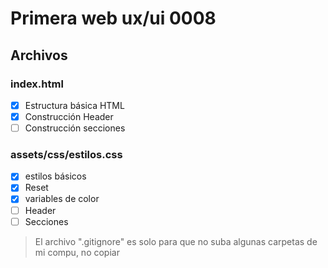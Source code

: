 # Primera web ux/ui 0008

## Archivos

### index.html
- [x] Estructura básica HTML
- [X] Construcción Header
- [ ] Construcción secciones

### assets/css/estilos.css
- [x] estilos básicos
- [x] Reset
- [x] variables de color
- [ ] Header
- [ ] Secciones   

> El archivo ".gitignore" es solo para que no suba algunas carpetas de mi compu, no copiar
